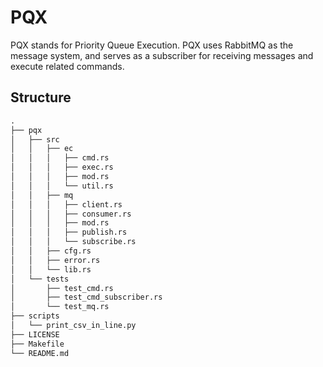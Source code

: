 # PQX

PQX stands for Priority Queue Execution. PQX uses RabbitMQ as the message system, and serves as a subscriber for receiving messages and execute related commands.

## Structure

```txt
.
├── pqx
│   ├── src
│   │   ├── ec
│   │   │   ├── cmd.rs
│   │   │   ├── exec.rs
│   │   │   ├── mod.rs
│   │   │   └── util.rs
│   │   ├── mq
│   │   │   ├── client.rs
│   │   │   ├── consumer.rs
│   │   │   ├── mod.rs
│   │   │   ├── publish.rs
│   │   │   └── subscribe.rs
│   │   ├── cfg.rs
│   │   ├── error.rs
│   │   └── lib.rs
│   └── tests
│       ├── test_cmd.rs
│       ├── test_cmd_subscriber.rs
│       └── test_mq.rs
├── scripts
│   └── print_csv_in_line.py
├── LICENSE
├── Makefile
└── README.md
```
